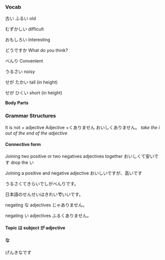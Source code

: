 
### Vocab
古い
ふるい
old

むずかしい
difficult

おもしろい
Interesting

どうですか
What do you think?

べんり
Convenient 

うるさい
noisy

せが たかい
tall (in height)

せが ひくい
short (in height)

**Body Parts**

### Grammar Structures

It is not + adjective
Adjective +くありません
おいしくありません。
*take the i out of the end of the adjective*

#### Connective form
Joining two positive or two negatives adjectives together
おいしくて安いです
drop the い

Joining a positive and negative adjective
おいしいですが、高いです

うるさくてきらいでしがべんりです。


日本語のせんせいはきれい**で**いいです。

negating な adjectives
じゃありません。


negating い adjectives
ふるくありません。
#### Topic は subject が adjective

#### な
げんきなです

